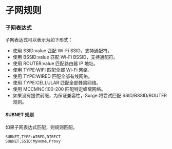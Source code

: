 # 子网规则

### 子网表达式

子网表达式可以表示为如下形式：
  - 使用 SSID:value 匹配 Wi-Fi SSID，支持通配符。
  - 使用 BSSID:value 匹配 Wi-Fi BSSID，支持通配符。
  - 使用 ROUTER:value 匹配路由器 IP 地址。
  - 使用 TYPE:WIFI 匹配全部 Wi-Fi 网络。
  - 使用 TYPE:WIRED 匹配全部有线网络。
  - 使用 TYPE:CELLULAR 匹配全部蜂窝网络。
  - 使用 MCCMNC:100-200 匹配特定蜂窝网络。
  - 如果没有提供前缀，为保证兼容性，Surge 将尝试匹配 SSID/BSSID/ROUTER 规则。

#### SUBNET 规则

如果子网表达式匹配，则规则匹配。

```
SUBNET,TYPE:WIRED,DIRECT
SUBNET,SSID:MyHome,Proxy
```


